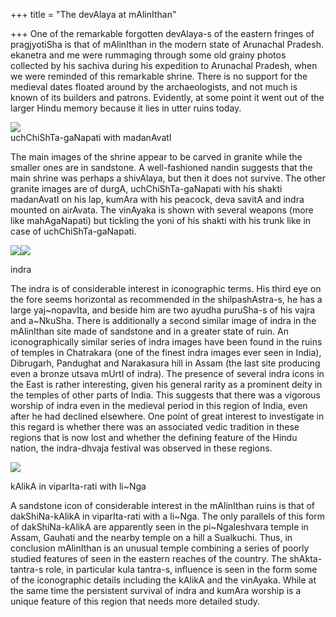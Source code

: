 +++
title = "The devAlaya at mAlinIthan"

+++
One of the remarkable forgotten devAlaya-s of the eastern fringes of
pragjyotiSha is that of mAlinIthan in the modern state of Arunachal
Pradesh. ekanetra and me were rummaging through some old grainy photos
collected by his sachiva during his expedition to Arunachal Pradesh,
when we were reminded of this remarkable shrine. There is no support for
the medieval dates floated around by the archaeologists, and not much is
known of its builders and patrons. Evidently, at some point it went out
of the larger Hindu memory because it lies in utter ruins today.

[![](https://i1.wp.com/bp1.blogger.com/_ZhvcTTaaD_4/RkgB149MdVI/AAAAAAAAAJM/5D_L2Ut9YMQ/s320/mahagaNapati.jpg)](http://bp1.blogger.com/_ZhvcTTaaD_4/RkgB149MdVI/AAAAAAAAAJM/5D_L2Ut9YMQ/s1600-h/mahagaNapati.jpg)  
uchChiShTa-gaNapati with madanAvatI

The main images of the shrine appear to be carved in granite while the
smaller ones are in sandstone. A well-fashioned nandin suggests that the
main shrine was perhaps a shivAlaya, but then it does not survive. The
other granite images are of durgA, uchChiShTa-gaNapati with his shakti
madanAvatI on his lap, kumAra with his peacock, deva savitA and indra
mounted on airAvata. The vinAyaka is shown with several weapons (more
like mahAgaNapati) but tickling the yoni of his shakti with his trunk
like in case of uchChiShTa-gaNapati.

[![](https://i2.wp.com/bp3.blogger.com/_ZhvcTTaaD_4/RkgB1Y9MdSI/AAAAAAAAAI0/G8YmpGvj57w/s320/indra_malinithan1.jpg)](http://bp3.blogger.com/_ZhvcTTaaD_4/RkgB1Y9MdSI/AAAAAAAAAI0/G8YmpGvj57w/s1600-h/indra_malinithan1.jpg)[![](https://i0.wp.com/bp0.blogger.com/_ZhvcTTaaD_4/RkgB1o9MdTI/AAAAAAAAAI8/kigeqqlYYws/s320/indra_malinithan2.jpg)](http://bp0.blogger.com/_ZhvcTTaaD_4/RkgB1o9MdTI/AAAAAAAAAI8/kigeqqlYYws/s1600-h/indra_malinithan2.jpg)

indra 

The indra is of considerable interest in iconographic terms. His third
eye on the fore seems horizontal as recommended in the shilpashAstra-s,
he has a large yaj\~nopavIta, and beside him are two ayudha puruSha-s of
his vajra and a\~NkuSha. There is additionally a second similar image of
indra in the mAlinIthan site made of sandstone and in a greater state of
ruin. An iconographically similar series of indra images have been found
in the ruins of temples in Chatrakara (one of the finest indra images
ever seen in India), Dibrugarh, Pandughat and Narakasura hill in Assam
(the last site producing even a bronze utsava mUrtI of indra). The
presence of several indra icons in the East is rather interesting, given
his general rarity as a prominent deity in the temples of other parts of
India. This suggests that there was a vigorous worship of indra even in
the medieval period in this region of India, even after he had declined
elsewhere. One point of great interest to investigate in this regard is
whether there was an associated vedic tradition in these regions that is
now lost and whether the defining feature of the Hindu nation, the
indra-dhvaja festival was observed in these regions.

[![](https://i0.wp.com/bp0.blogger.com/_ZhvcTTaaD_4/RkgB1o9MdUI/AAAAAAAAAJE/LdHr1YEafYg/s320/viparIta_ratI.jpg)](http://bp0.blogger.com/_ZhvcTTaaD_4/RkgB1o9MdUI/AAAAAAAAAJE/LdHr1YEafYg/s1600-h/viparIta_ratI.jpg)

kAlikA in viparIta-rati with li\~Nga 

A sandstone icon of considerable interest in the mAlinIthan ruins is
that of dakShiNa-kAlikA in viparIta-rati with a li\~Nga. The only
parallels of this form of dakShiNa-kAlikA are apparently seen in the
pi\~Ngaleshvara temple in Assam, Gauhati and the nearby temple on a hill
a Sualkuchi. Thus, in conclusion mAlinIthan is an unusual temple
combining a series of poorly studied features of seen in the eastern
reaches of the country. The shAkta-tantra-s role, in particular kula
tantra-s, influence is seen in the form some of the iconographic details
including the kAlikA and the vinAyaka. While at the same time the
persistent survival of indra and kumAra worship is a unique feature of
this region that needs more detailed study.
